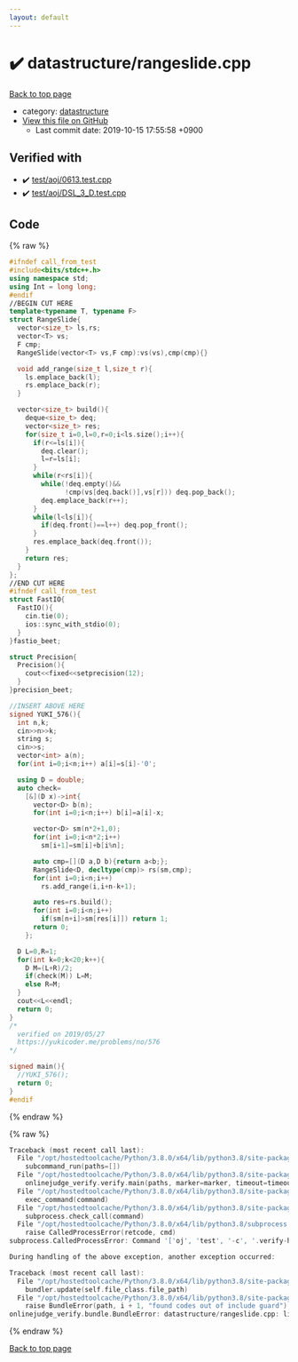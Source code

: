 ```yaml
---
layout: default
---
```


<!-- mathjax config similar to math.stackexchange -->
<script type="text/javascript" async
  src="https://cdnjs.cloudflare.com/ajax/libs/mathjax/2.7.5/MathJax.js?config=TeX-MML-AM_CHTML">
</script>
<script type="text/x-mathjax-config">
  MathJax.Hub.Config({
    TeX: { equationNumbers: { autoNumber: "AMS" }},
    tex2jax: {
      inlineMath: [ ['$','$'] ],
      processEscapes: true
    },
    "HTML-CSS": { matchFontHeight: false },
    displayAlign: "left",
    displayIndent: "2em"
  });
</script>

<script type="text/javascript" src="https://cdnjs.cloudflare.com/ajax/libs/jquery/3.4.1/jquery.min.js"></script>
<script src="https://cdn.jsdelivr.net/npm/jquery-balloon-js@1.1.2/jquery.balloon.min.js" integrity="sha256-ZEYs9VrgAeNuPvs15E39OsyOJaIkXEEt10fzxJ20+2I=" crossorigin="anonymous"></script>
<script type="text/javascript" src="../../assets/js/copy-button.js"></script>
<link rel="stylesheet" href="../../assets/css/copy-button.css" />


# :heavy_check_mark: datastructure/rangeslide.cpp

<a href="../../index.html">Back to top page</a>

* category: <a href="../../index.html#8dc87745f885a4cc532acd7b15b8b5fe">datastructure</a>
* <a href="{{ site.github.repository_url }}/blob/master/datastructure/rangeslide.cpp">View this file on GitHub</a>
    - Last commit date: 2019-10-15 17:55:58 +0900




## Verified with

* :heavy_check_mark: <a href="../../verify/test/aoj/0613.test.cpp.html">test/aoj/0613.test.cpp</a>
* :heavy_check_mark: <a href="../../verify/test/aoj/DSL_3_D.test.cpp.html">test/aoj/DSL_3_D.test.cpp</a>


## Code

<a id="unbundled"></a>
{% raw %}
```cpp
#ifndef call_from_test
#include<bits/stdc++.h>
using namespace std;
using Int = long long;
#endif
//BEGIN CUT HERE
template<typename T, typename F>
struct RangeSlide{
  vector<size_t> ls,rs;
  vector<T> vs;
  F cmp;
  RangeSlide(vector<T> vs,F cmp):vs(vs),cmp(cmp){}

  void add_range(size_t l,size_t r){
    ls.emplace_back(l);
    rs.emplace_back(r);
  }

  vector<size_t> build(){
    deque<size_t> deq;
    vector<size_t> res;
    for(size_t i=0,l=0,r=0;i<ls.size();i++){
      if(r<=ls[i]){
        deq.clear();
        l=r=ls[i];
      }
      while(r<rs[i]){
        while(!deq.empty()&&
              !cmp(vs[deq.back()],vs[r])) deq.pop_back();
        deq.emplace_back(r++);
      }
      while(l<ls[i]){
        if(deq.front()==l++) deq.pop_front();
      }
      res.emplace_back(deq.front());
    }
    return res;
  }
};
//END CUT HERE
#ifndef call_from_test
struct FastIO{
  FastIO(){
    cin.tie(0);
    ios::sync_with_stdio(0);
  }
}fastio_beet;

struct Precision{
  Precision(){
    cout<<fixed<<setprecision(12);
  }
}precision_beet;

//INSERT ABOVE HERE
signed YUKI_576(){
  int n,k;
  cin>>n>>k;
  string s;
  cin>>s;
  vector<int> a(n);
  for(int i=0;i<n;i++) a[i]=s[i]-'0';

  using D = double;
  auto check=
    [&](D x)->int{
      vector<D> b(n);
      for(int i=0;i<n;i++) b[i]=a[i]-x;

      vector<D> sm(n*2+1,0);
      for(int i=0;i<n*2;i++)
        sm[i+1]=sm[i]+b[i%n];

      auto cmp=[](D a,D b){return a<b;};
      RangeSlide<D, decltype(cmp)> rs(sm,cmp);
      for(int i=0;i<n;i++)
        rs.add_range(i,i+n-k+1);

      auto res=rs.build();
      for(int i=0;i<n;i++)
        if(sm[n+i]>sm[res[i]]) return 1;
      return 0;
    };

  D L=0,R=1;
  for(int k=0;k<20;k++){
    D M=(L+R)/2;
    if(check(M)) L=M;
    else R=M;
  }
  cout<<L<<endl;
  return 0;
}
/*
  verified on 2019/05/27
  https://yukicoder.me/problems/no/576
*/

signed main(){
  //YUKI_576();
  return 0;
}
#endif

```
{% endraw %}

<a id="bundled"></a>
{% raw %}
```cpp
Traceback (most recent call last):
  File "/opt/hostedtoolcache/Python/3.8.0/x64/lib/python3.8/site-packages/onlinejudge_verify/main.py", line 173, in main
    subcommand_run(paths=[])
  File "/opt/hostedtoolcache/Python/3.8.0/x64/lib/python3.8/site-packages/onlinejudge_verify/main.py", line 70, in subcommand_run
    onlinejudge_verify.verify.main(paths, marker=marker, timeout=timeout)
  File "/opt/hostedtoolcache/Python/3.8.0/x64/lib/python3.8/site-packages/onlinejudge_verify/verify.py", line 87, in main
    exec_command(command)
  File "/opt/hostedtoolcache/Python/3.8.0/x64/lib/python3.8/site-packages/onlinejudge_verify/verify.py", line 26, in exec_command
    subprocess.check_call(command)
  File "/opt/hostedtoolcache/Python/3.8.0/x64/lib/python3.8/subprocess.py", line 364, in check_call
    raise CalledProcessError(retcode, cmd)
subprocess.CalledProcessError: Command '['oj', 'test', '-c', '.verify-helper/cache/c36a49005ac83bc17634badc8dd1bcb9/a.out', '-d', '.verify-helper/cache/c36a49005ac83bc17634badc8dd1bcb9/test', '-e', '\'"1e-8"\'']' returned non-zero exit status 2.

During handling of the above exception, another exception occurred:

Traceback (most recent call last):
  File "/opt/hostedtoolcache/Python/3.8.0/x64/lib/python3.8/site-packages/onlinejudge_verify/docs.py", line 345, in write_contents
    bundler.update(self.file_class.file_path)
  File "/opt/hostedtoolcache/Python/3.8.0/x64/lib/python3.8/site-packages/onlinejudge_verify/bundle.py", line 125, in update
    raise BundleError(path, i + 1, "found codes out of include guard")
onlinejudge_verify.bundle.BundleError: datastructure/rangeslide.cpp: line 6: found codes out of include guard

```
{% endraw %}

<a href="../../index.html">Back to top page</a>

